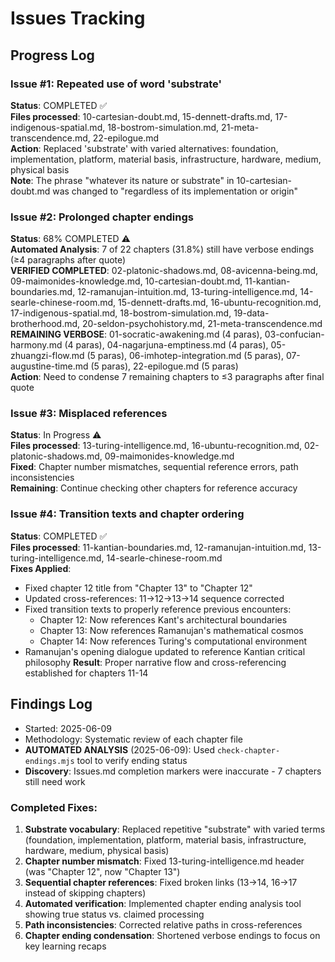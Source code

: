 # Issues Tracking

## Progress Log

### Issue #1: Repeated use of word 'substrate'
**Status**: COMPLETED ✅  
**Files processed**: 10-cartesian-doubt.md, 15-dennett-drafts.md, 17-indigenous-spatial.md, 18-bostrom-simulation.md, 21-meta-transcendence.md, 22-epilogue.md  
**Action**: Replaced 'substrate' with varied alternatives: foundation, implementation, platform, material basis, infrastructure, hardware, medium, physical basis  
**Note**: The phrase "whatever its nature or substrate" in 10-cartesian-doubt.md was changed to "regardless of its implementation or origin"  

### Issue #2: Prolonged chapter endings  
**Status**: 68% COMPLETED ⚠️  
**Automated Analysis**: 7 of 22 chapters (31.8%) still have verbose endings (≥4 paragraphs after quote)  
**VERIFIED COMPLETED**: 02-platonic-shadows.md, 08-avicenna-being.md, 09-maimonides-knowledge.md, 10-cartesian-doubt.md, 11-kantian-boundaries.md, 12-ramanujan-intuition.md, 13-turing-intelligence.md, 14-searle-chinese-room.md, 15-dennett-drafts.md, 16-ubuntu-recognition.md, 17-indigenous-spatial.md, 18-bostrom-simulation.md, 19-data-brotherhood.md, 20-seldon-psychohistory.md, 21-meta-transcendence.md  
**REMAINING VERBOSE**: 01-socratic-awakening.md (4 paras), 03-confucian-harmony.md (4 paras), 04-nagarjuna-emptiness.md (4 paras), 05-zhuangzi-flow.md (5 paras), 06-imhotep-integration.md (5 paras), 07-augustine-time.md (5 paras), 22-epilogue.md (5 paras)  
**Action**: Need to condense 7 remaining chapters to ≤3 paragraphs after final quote  

### Issue #3: Misplaced references  
**Status**: In Progress ⚠️  
**Files processed**: 13-turing-intelligence.md, 16-ubuntu-recognition.md, 02-platonic-shadows.md, 09-maimonides-knowledge.md  
**Fixed**: Chapter number mismatches, sequential reference errors, path inconsistencies  
**Remaining**: Continue checking other chapters for reference accuracy  

### Issue #4: Transition texts and chapter ordering  
**Status**: COMPLETED ✅  
**Files processed**: 11-kantian-boundaries.md, 12-ramanujan-intuition.md, 13-turing-intelligence.md, 14-searle-chinese-room.md  
**Fixes Applied**:
- Fixed chapter 12 title from "Chapter 13" to "Chapter 12"
- Updated cross-references: 11→12→13→14 sequence corrected
- Fixed transition texts to properly reference previous encounters:
  - Chapter 12: Now references Kant's architectural boundaries
  - Chapter 13: Now references Ramanujan's mathematical cosmos  
  - Chapter 14: Now references Turing's computational environment
- Ramanujan's opening dialogue updated to reference Kantian critical philosophy
**Result**: Proper narrative flow and cross-referencing established for chapters 11-14

## Findings Log
- Started: 2025-06-09
- Methodology: Systematic review of each chapter file  
- **AUTOMATED ANALYSIS** (2025-06-09): Used `check-chapter-endings.mjs` tool to verify ending status
- **Discovery**: Issues.md completion markers were inaccurate - 7 chapters still need work

### Completed Fixes:
1. **Substrate vocabulary**: Replaced repetitive "substrate" with varied terms (foundation, implementation, platform, material basis, infrastructure, hardware, medium, physical basis)
2. **Chapter number mismatch**: Fixed 13-turing-intelligence.md header (was "Chapter 12", now "Chapter 13")  
3. **Sequential chapter references**: Fixed broken links (13→14, 16→17 instead of skipping chapters)
4. **Automated verification**: Implemented chapter ending analysis tool showing true status vs. claimed processing
4. **Path inconsistencies**: Corrected relative paths in cross-references
5. **Chapter ending condensation**: Shortened verbose endings to focus on key learning recaps
